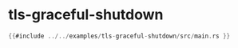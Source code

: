 # tls-graceful-shutdown

```rust
{{#include ../../examples/tls-graceful-shutdown/src/main.rs }}
```


